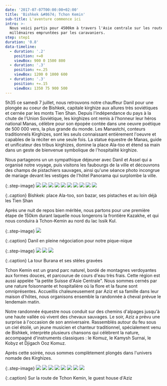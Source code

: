```yaml
---
date: '2017-07-07T00:00:00+02:00'
title: 'Bishkek &#8674; Tchon Kemin'
sub-title: L'aventure commence ici
intro: >-
  Nous voici partis pour 4500km à travers l'Asie centrale sur les routes
  millénaires empruntées par les caravaniers.
step: step1
duration: '0.8'
data-timeline:
  - duration: '.2'
    position: +=0
    viewBox: 900 0 1500 800
  - duration: '.3'
    position: +=.25
    viewBox: 1200 0 1000 600
  - duration: '.3'
    position: +=.15
    viewBox: 1350 75 900 500
---
```

5h35 ce samedi 7 juillet, nous retrouvons notre chauffeur Danil pour une plongée au coeur de Bishkek, capitale kirghize aux allures très soviétiques et cernée par les monts Tien Shan. 
Depuis l'indépendance du pays à la chute de l'Union Soviétique, les kirghizes ont remis à l'honneur leur héros national Manas, célèbre pour son épopée contée dans une oeuvre poétique de 500 000 vers, la plus grande du monde. Les Manastchi, conteurs traditionnels Kirghizes, sont les seuls connaissant entièrement l'oeuvre et capables de la réciter en une seule fois.
La statue équestre de Manas, guide et unificateur des tribus kirghizes, domine la place Ala-too et étend sa main dans un geste de bienvenue symbolique de l'hospitalité kirghize.

Nous partageons un un sympathique déjeuner avec Danil et Assel qui a organisé notre voyage, puis visitons les faubourgs de la ville et découvrons des champs de pistachiers sauvages, ainsi qu'une séance photo incongrue de mariage devant les vestiges de l'hôtel Panorama qui surplombe la ville.

{:.step-image}
[![](/assets/img/uploads/kyrgyzstan_07-07-2018_01.jpg)](/assets/img/uploads/kyrgyzstan_07-07-2018_01.jpg "Bishkek street art")
[![](/assets/img/uploads/kyrgyzstan_07-07-2018_02.jpg)](/assets/img/uploads/kyrgyzstan_07-07-2018_02.jpg "Bishkek Ala Too")
[![](/assets/img/uploads/kyrgyzstan_07-07-2018_03.jpg)](/assets/img/uploads/kyrgyzstan_07-07-2018_03.jpg "Bishkek Bazar")
[![](/assets/img/uploads/kyrgyzstan_07-07-2018_04.jpg)](/assets/img/uploads/kyrgyzstan_07-07-2018_04.jpg "Bishkek Bazar")
[![](/assets/img/uploads/kyrgyzstan_07-07-2018_05.jpg)](/assets/img/uploads/kyrgyzstan_07-07-2018_05.jpg "Bishkek Bazar")
[![](/assets/img/uploads/kyrgyzstan_07-07-2018_06.jpg)](/assets/img/uploads/kyrgyzstan_07-07-2018_06.jpg "Bishkek Bazar")
[![](/assets/img/uploads/kyrgyzstan_07-07-2018_07.jpg)](/assets/img/uploads/kyrgyzstan_07-07-2018_07.jpg "Bishkek Bazar")
[![](/assets/img/uploads/kyrgyzstan_07-07-2018_08.jpg)](/assets/img/uploads/kyrgyzstan_07-07-2018_08.jpg "Bishkek Bazar")
[![](/assets/img/uploads/kyrgyzstan_07-07-2018_11.jpg)](/assets/img/uploads/kyrgyzstan_07-07-2018_11.jpg "Bishkek pistaches")
[![](/assets/img/uploads/kyrgyzstan_07-07-2018_12.jpg)](/assets/img/uploads/kyrgyzstan_07-07-2018_12.jpg "Bishkek")

{:.caption}
Bishkek: place Ala-too, son bazar, ses pistaches et au loin déjà les Tien Shan

Après une nuit de repos bien méritée, nous partons pour une première étape de 150km durant laquelle nous longerons la frontière Kazakhe, et qui nous conduira à Tchon-Kemin au nord du lac Issik Kul.

{:.step-image}
[![](/assets/img/uploads/kyrgyzstan_08-07-2018_01.jpg)](/assets/img/uploads/kyrgyzstan_08-07-2018_01.jpg "Bishkek route")

{:.caption}
Danil en pleine négociation pour notre pique-nique

{:.step-image}
[![](/assets/img/uploads/kyrgyzstan_08-07-2018_02.jpg)](/assets/img/uploads/kyrgyzstan_08-07-2018_02.jpg "Tour Burana")
[![](/assets/img/uploads/kyrgyzstan_08-07-2018_03.jpg)](/assets/img/uploads/kyrgyzstan_08-07-2018_03.jpg "Tour Burana")
[![](/assets/img/uploads/kyrgyzstan_08-07-2018_04.jpg)](/assets/img/uploads/kyrgyzstan_08-07-2018_04.jpg "Tour Burana")

{:.caption}
La tour Burana et ses stèles gravées

Tchon Kemin est un grand parc naturel, bordé de montagnes verdoyantes aux formes douces, et parcourue de cours d'eau très frais. Cette région est aussi appelée "la petite Suisse d'Asie Centrale". Nous sommes cernés par une nature foisonnante et hospitalière où la flore et la faune sont omniprésentes. Accueillis chaleureusement par Aziz et sa famille dans leur maison d'hôtes, nous organisons ensemble la randonnée à cheval prévue le lendemain matin. 

Notre randonnée équestre nous conduit sur des chemins d'alpages jusqu'à une haute vallée où vivent des chevaux sauvages. Le soir, Aziz a prévu une surprise à l'occasion de son anniversaire. Rassemblés autour du feu sous un ciel étoilé, un jeune musicien et chanteur traditionnel, spécialement venu de Bishkek, interprète plusieurs chansons qui célèbrent la nature, accompagné d'instruments classiques : le Komuz, le Kamysh Surnai, le Kobyz et Djigach Ooz Komuz.

Après cette soirée, nous sommes complètement plongés dans l'univers nomade des Kirghizes.

{:.step-image}
[![](/assets/img/uploads/kyrgyzstan_08-07-2018_05.jpg)](/assets/img/uploads/kyrgyzstan_08-07-2018_05.jpg "Route de Tchon Kemin")
[![](/assets/img/uploads/kyrgyzstan_08-07-2018_06.jpg)](/assets/img/uploads/kyrgyzstan_08-07-2018_06.jpg "Route de Tchon Kemin")
[![](/assets/img/uploads/kyrgyzstan_08-07-2018_07.jpg)](/assets/img/uploads/kyrgyzstan_08-07-2018_07.jpg "Tchon Kemin Guest House")
[![](/assets/img/uploads/kyrgyzstan_08-07-2018_08.jpg)](/assets/img/uploads/kyrgyzstan_08-07-2018_08.jpg "Tchon Kemin Guest House")
[![](/assets/img/uploads/kyrgyzstan_08-07-2018_09.jpg)](/assets/img/uploads/kyrgyzstan_08-07-2018_09.jpg "Tchon Kemin Guest House")
[![](/assets/img/uploads/kyrgyzstan_09-07-2018_01.jpg)](/assets/img/uploads/kyrgyzstan_09-07-2018_01.jpg "Tchon Kemin")
[![](/assets/img/uploads/kyrgyzstan_08-07-2018_02.jpg)](/assets/img/uploads/kyrgyzstan_08-07-2018_02.jpg "Tchon Kemin")
[![](/assets/img/uploads/kyrgyzstan_08-07-2018_03.jpg)](/assets/img/uploads/kyrgyzstan_08-07-2018_03.jpg "Tchon Kemin")

{:.caption}
Sur la route de Tchon Kemin, le guest house d'Aziz


